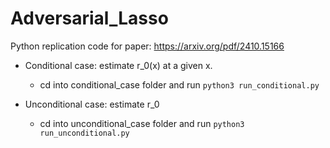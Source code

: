 # Adversarial_Lasso
Python replication code for paper: https://arxiv.org/pdf/2410.15166

- Conditional case: estimate r_0(x) at a given x.
  - cd into conditional_case folder and run ```python3 run_conditional.py```
  
- Unconditional case: estimate r_0
   - cd into unconditional_case folder and run ```python3 run_unconditional.py```
